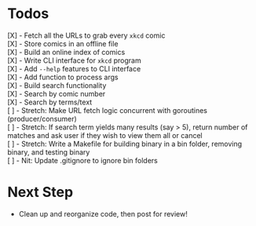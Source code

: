# Todos

[X] - Fetch all the URLs to grab every `xkcd` comic  
[X] - Store comics in an offline file   
[X] - Build an online index of comics   
[X] - Write CLI interface for `xkcd` program   
[X] - Add `--help` features to CLI interface   
[X] - Add function to process args   
[X] - Build search functionality   
      [X] - Search by comic number   
      [X] - Search by terms/text  
[ ] - Stretch: Make URL fetch logic concurrent with goroutines (producer/consumer)  
[ ] - Stretch: If search term yields many results (say > 5), return number of matches and ask user if they wish to view them all or cancel  
[ ] - Stretch: Write a Makefile for building binary in a bin folder, removing binary, and testing binary   
[ ] - Nit: Update .gitignore to ignore bin folders   


# Next Step  

- Clean up and reorganize code, then post for review!
